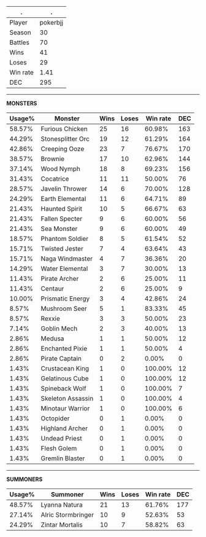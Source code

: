 .|.
|-|-
Player|pokerbjj
Season|30
Battles|70
Wins|41
Loses|29
Win rate|1.41
DEC|295

---
**MONSTERS**

Usage%|Monster|Wins|Loses|Win rate|DEC|
-|-|-|-|-|-|
58.57%|Furious Chicken|25|16|60.98%|163|
44.29%|Stonesplitter Orc|19|12|61.29%|164|
42.86%|Creeping Ooze|23|7|76.67%|170|
38.57%|Brownie|17|10|62.96%|144|
37.14%|Wood Nymph|18|8|69.23%|156|
31.43%|Cocatrice|11|11|50.00%|76|
28.57%|Javelin Thrower|14|6|70.00%|128|
24.29%|Earth Elemental|11|6|64.71%|89|
21.43%|Haunted Spirit|10|5|66.67%|63|
21.43%|Fallen Specter|9|6|60.00%|56|
21.43%|Sea Monster|9|6|60.00%|49|
18.57%|Phantom Soldier|8|5|61.54%|52|
15.71%|Twisted Jester|7|4|63.64%|43|
15.71%|Naga Windmaster|4|7|36.36%|20|
14.29%|Water Elemental|3|7|30.00%|13|
11.43%|Pirate Archer|2|6|25.00%|11|
11.43%|Centaur|2|6|25.00%|9|
10.00%|Prismatic Energy|3|4|42.86%|24|
8.57%|Mushroom Seer|5|1|83.33%|45|
8.57%|Rexxie|3|3|50.00%|23|
7.14%|Goblin Mech|2|3|40.00%|13|
2.86%|Medusa|1|1|50.00%|12|
2.86%|Enchanted Pixie|1|1|50.00%|4|
2.86%|Pirate Captain|0|2|0.00%|0|
1.43%|Crustacean King|1|0|100.00%|12|
1.43%|Gelatinous Cube|1|0|100.00%|12|
1.43%|Spineback Wolf|1|0|100.00%|7|
1.43%|Skeleton Assassin|1|0|100.00%|4|
1.43%|Minotaur Warrior|1|0|100.00%|6|
1.43%|Octopider|0|1|0.00%|0|
1.43%|Highland Archer|0|1|0.00%|0|
1.43%|Undead Priest|0|1|0.00%|0|
1.43%|Flesh Golem|0|1|0.00%|0|
1.43%|Gremlin Blaster|0|1|0.00%|0|

---
**SUMMONERS**

Usage%|Summoner|Wins|Loses|Win rate|DEC|
-|-|-|-|-|-|
48.57%|Lyanna Natura|21|13|61.76%|177|
27.14%|Alric Stormbringer|10|9|52.63%|53|
24.29%|Zintar Mortalis|10|7|58.82%|63|
